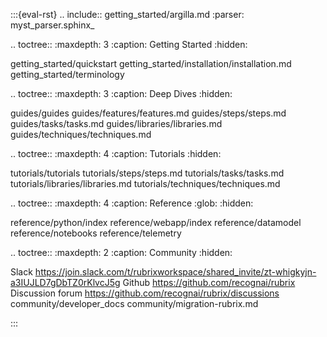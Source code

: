 :::{eval-rst}
.. include:: getting_started/argilla.md
   :parser: myst_parser.sphinx_

.. toctree::
   :maxdepth: 3
   :caption: Getting Started
   :hidden:

   getting_started/quickstart
   getting_started/installation/installation.md
   getting_started/terminology

.. toctree::
   :maxdepth: 3
   :caption: Deep Dives
   :hidden:

   guides/guides
   guides/features/features.md
   guides/steps/steps.md
   guides/tasks/tasks.md
   guides/libraries/libraries.md
   guides/techniques/techniques.md

.. toctree::
   :maxdepth: 4
   :caption: Tutorials
   :hidden:

   tutorials/tutorials
   tutorials/steps/steps.md
   tutorials/tasks/tasks.md
   tutorials/libraries/libraries.md
   tutorials/techniques/techniques.md

.. toctree::
   :maxdepth: 4
   :caption: Reference
   :glob:
   :hidden:

   reference/python/index
   reference/webapp/index
   reference/datamodel
   reference/notebooks
   reference/telemetry

.. toctree::
   :maxdepth: 2
   :caption: Community
   :hidden:

   Slack <https://join.slack.com/t/rubrixworkspace/shared_invite/zt-whigkyjn-a3IUJLD7gDbTZ0rKlvcJ5g>
   Github <https://github.com/recognai/rubrix>
   Discussion forum <https://github.com/recognai/rubrix/discussions>
   community/developer_docs
   community/migration-rubrix.md

:::
